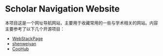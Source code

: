 Scholar Navigation Website
===

本项目这是一个网址导航网站，主要用于收藏常用的一些与学术相关的网站。内容主要参考了以下几个开源项目：

- [WebStackPage](https://github.com/WebStackPage/WebStackPage.github.io)
- [shenweiyan](https://github.com/shenweiyan/WebStack-Hugo?tab=readme-ov-file)
- [CooHub](https://coohub.xyz/)